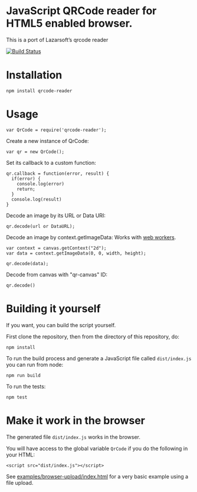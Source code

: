 JavaScript QRCode reader for HTML5 enabled browser.
===================================================

This is a port of Lazarsoft’s qrcode reader

[![Build Status](https://travis-ci.org/edi9999/jsqrcode.svg?branch=master&style=flat)](https://travis-ci.org/edi9999/jsqrcode)

Installation
============

```
npm install qrcode-reader
```

Usage
=====

```
var QrCode = require('qrcode-reader');
```

Create a new instance of QrCode:

```
var qr = new QrCode();
```

Set its callback to a custom function:

```
qr.callback = function(error, result) {
  if(error) {
    console.log(error)
    return;
  }
  console.log(result)
}
```

Decode an image by its URL or Data URI:

```
qr.decode(url or DataURL);
```

Decode an image by context.getImageData: Works with [web workers](https://developer.mozilla.org/en-US/docs/Web/API/Web_Workers_API/Using_web_workers).

```
var context = canvas.getContext("2d");
var data = context.getImageData(0, 0, width, height);

qr.decode(data);
```

Decode from canvas with "qr-canvas" ID:

```
qr.decode()
```

Building it yourself
====================

If you want, you can build the script yourself.

First clone the repository, then from the directory of this repository, do:

```
npm install
```

To run the build process and generate a JavaScript file called `dist/index.js` you can run from node:

```
npm run build
```

To run the tests:

```
npm test
```

Make it work in the browser
===========================

The generated file `dist/index.js` works in the browser.

You will have access to the global variable `QrCode` if you do the following in your HTML:

```
<script src="dist/index.js"></script>
```

See [examples/browser-upload/index.html](examples/browser-upload/index.html) for a very basic example using a file upload.
